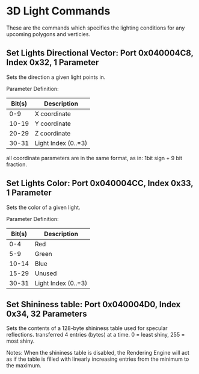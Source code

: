 # 3D Light Commands

These are the commands which specifies the lighting conditions for any upcoming polygons and verticies.

<a id="3D_CMD_32"></a>
## Set Lights Directional Vector: Port 0x040004C8, Index 0x32, 1 Parameter

Sets the direction a given light points in.

Parameter Definition:

| Bit(s) | Description |
|--------|-------------|
| 0-9    | X coordinate
| 10-19  | Y coordinate
| 20-29  | Z coordinate
| 30-31  | Light Index (0..=3)

all coordinate parameters are in the same format, as in: 1bit sign + 9 bit fraction.

<a id="3D_CMD_33"></a>
## Set Lights Color: Port 0x040004CC, Index 0x33, 1 Parameter

Sets the color of a given light.

Parameter Definition:

| Bit(s) | Description |
|--------|-------------|
| 0-4    | Red
| 5-9    | Green
| 10-14  | Blue
| 15-29  | Unused
| 30-31  | Light Index (0..=3)

<a id="3D_CMD_34"></a>
## Set Shininess table: Port 0x040004D0, Index 0x34, 32 Parameters

Sets the contents of a 128-byte shininess table used for specular reflections. transferred 4 entries (bytes) at a time. 0 = least shiny, 255 = most shiny. 

Notes: When the shininess table is disabled, the Rendering Engine will act as if the table is filled with linearly increasing entries from the minimum to the maximum.